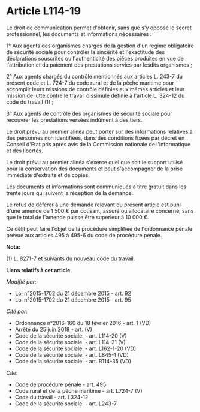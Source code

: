 # Article L114-19

Le droit de communication permet d'obtenir, sans que s'y oppose le secret professionnel, les documents et informations
nécessaires : 

1° Aux agents des organismes chargés de la gestion d'un régime obligatoire de sécurité sociale pour contrôler la sincérité et
l'exactitude des déclarations souscrites ou l'authenticité des pièces produites en vue de l'attribution et du paiement des
prestations servies par lesdits organismes ; 

2° Aux agents chargés du contrôle mentionnés aux articles L. 243-7 du présent code et L. 724-7 du code rural et de la pêche
maritime pour accomplir leurs missions de contrôle définies aux mêmes articles et leur mission de lutte contre le travail
dissimulé définie à l'article L. 324-12 du code du travail (1) ; 

3° Aux agents de contrôle des organismes de sécurité sociale pour recouvrer les prestations versées indûment à des tiers.

Le droit prévu au premier alinéa peut porter sur des informations relatives à des personnes non identifiées, dans des
conditions fixées par décret en Conseil d'Etat pris après avis de la Commission nationale de l'informatique et des libertés.

Le droit prévu au premier alinéa s'exerce quel que soit le support utilisé pour la conservation des documents et peut
s'accompagner de la prise immédiate d'extraits et de copies. 

Les documents et informations sont communiqués à titre gratuit dans les trente jours qui suivent la réception de la demande. 

Le refus de déférer à une demande relevant du présent article est puni d'une amende de 1 500 € par cotisant, assuré ou
allocataire concerné, sans que le total de l'amende puisse être supérieur à 10 000 €. 

Ce délit peut faire l'objet de la procédure simplifiée de l'ordonnance pénale prévue aux articles 495 à 495-6 du code de
procédure pénale.

**Nota:**

(1) L. 8271-7 et suivants du nouveau code du travail.

**Liens relatifs à cet article**

_Modifié par_:

  - Loi n°2015-1702 du 21 décembre 2015 - art. 92
  - Loi n°2015-1702 du 21 décembre 2015 - art. 95

_Cité par_:

  - Ordonnance n°2016-160 du 18 février 2016 - art. 1 (VD)
  - Arrêté du 25 juin 2018 - art. (V)
  - Code de la sécurité sociale. - art. L114-20 (V)
  - Code de la sécurité sociale. - art. L114-21 (V)
  - Code de la sécurité sociale. - art. L162-1-20 (VD)
  - Code de la sécurité sociale. - art. L845-1 (VD)
  - Code de la sécurité sociale. - art. R114-35 (VD)

_Cite_:

  - Code de procédure pénale - art. 495
  - Code rural et de la pêche maritime - art. L724-7 (V)
  - Code du travail - art. L324-12
  - Code de la sécurité sociale. - art. L243-7

